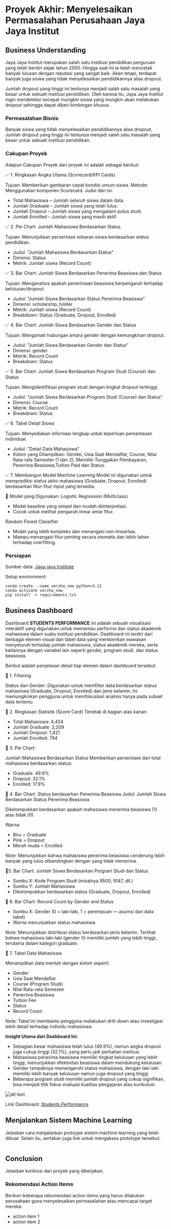 # Proyek Akhir: Menyelesaikan Permasalahan Perusahaan Jaya Jaya Institut

## Business Understanding
Jaya Jaya Institut merupakan salah satu institusi pendidikan perguruan yang telah berdiri sejak tahun 2000. Hingga saat ini ia telah mencetak banyak lulusan dengan reputasi yang sangat baik. Akan tetapi, terdapat banyak juga siswa yang tidak menyelesaikan pendidikannya alias dropout.

Jumlah dropout yang tinggi ini tentunya menjadi salah satu masalah yang besar untuk sebuah institusi pendidikan. Oleh karena itu, Jaya Jaya Institut ingin mendeteksi secepat mungkin siswa yang mungkin akan melakukan dropout sehingga dapat diberi bimbingan khusus.

### Permasalahan Bisnis
Banyak siswa yang tidak menyelesaikan pendidikannya alias dropout, Jumlah dropout yang tinggi ini tentunya menjadi salah satu masalah yang besar untuk sebuah institusi pendidikan.

### Cakupan Proyek
Adapun Cakupan Proyek dari proyek ini adalah sebagai berikut:

✅ 1. Ringkasan Angka Utama (Scorecard/KPI Cards)

Tujuan: Memberikan gambaran cepat kondisi umum siswa.
Metode: Menggunakan komponen Scorecard.
Judul dan Isi:
-  Total Mahasiswa – Jumlah seluruh siswa dalam data.
-  Jumlah Graduate – Jumlah siswa yang telah lulus.
-  Jumlah Dropout – Jumlah siswa yang mengalami putus studi.
-  Jumlah Enrolled – Jumlah siswa yang masih aktif.

✅ 2. Pie Chart: Jumlah Mahasiswa Berdasarkan Status

Tujuan: Menunjukkan persentase sebaran siswa berdasarkan status pendidikan.
- Judul: "Jumlah Mahasiswa Berdasarkan Status"
- Dimensi: Status
- Metrik: Jumlah siswa (Record Count)

✅ 3. Bar Chart: Jumlah Siswa Berdasarkan Penerima Beasiswa dan Status

Tujuan: Menganalisis apakah penerimaan beasiswa berpengaruh terhadap kelulusan/dropout.
- Judul: "Jumlah Siswa Berdasarkan Status Penerima Beasiswa"
- Dimensi: scholarship_holder
- Metrik: Jumlah siswa (Record Count)
- Breakdown: Status (Graduate, Dropout, Enrolled)

✅ 4. Bar Chart: Jumlah Siswa Berdasarkan Gender dan Status

Tujuan: Mengamati hubungan antara gender dengan kemungkinan dropout.
- Judul: "Jumlah Siswa Berdasarkan Gender dan Status"
- Dimensi: gender
- Metrik: Record Count
- Breakdown: Status

✅ 5. Bar Chart: Jumlah Siswa Berdasarkan Program Studi (Course) dan Status

Tujuan: Mengidentifikasi program studi dengan tingkat dropout tertinggi.
- Judul: "Jumlah Siswa Berdasarkan Program Studi (Course) dan Status"
- Dimensi: Course
- Metrik: Record Count
- Breakdown: Status

✅ 6. Tabel Detail Siswa

Tujuan: Menyediakan informasi lengkap untuk keperluan pemantauan individual.
- Judul: "Detail Data Mahasiswa"
- Kolom yang Ditampilkan:
Gender, Usia Saat Mendaftar, Course, Nilai Rata-rata Semester (1 dan 2), Memiliki Tunggakan Pembayaran, Penerima Beasiswa,Tuition Paid dan Status.

✅ 7. Membangun Model Machine Learning
Model ini digunakan untuk memprediksi status akhir mahasiswa (Graduate, Dropout, Enrolled) berdasarkan fitur-fitur input yang tersedia.

🔧 Model yang Digunakan:
Logistic Regression (Multiclass)
- Model baseline yang simpel dan mudah diinterpretasi.
- Cocok untuk melihat pengaruh linear antar fitur.

Random Forest Classifier
- Model yang lebih kompleks dan menangani non-linearitas.
- Mampu menangani fitur penting secara otomatis dan lebih tahan terhadap overfitting.



### Persiapan

Sumber data: [Jaya-jaya Institute](https://github.com/dicodingacademy/dicoding_dataset/blob/main/students_performance/data.csv)

Setup environment:
```
conda create --name verzha_new python=3.12
conda activate verzha_new
pip install -r requirements.txt
```

## Business Dashboard
Dashboard **STUDENTS PERFORMANCE** ini adalah sebuah visualisasi interaktif yang digunakan untuk memantau performa dan status akademik mahasiswa dalam suatu institusi pendidikan. Dashboard ini terdiri dari berbagai elemen visual dan tabel data yang memberikan wawasan menyeluruh terhadap jumlah mahasiswa, status akademik mereka, serta kaitannya dengan variabel lain seperti gender, program studi, dan status beasiswa.

Berikut adalah penjelasan detail tiap elemen dalam dashboard tersebut:

🔹 1. Filtering

Status dan Gender: Digunakan untuk memfilter data berdasarkan status mahasiswa (Graduate, Dropout, Enrolled) dan jenis kelamin. Ini memungkinkan pengguna untuk memfokuskan analisis hanya pada subset data tertentu.

🔹 2. Ringkasan Statistik (Score Card)
Terletak di bagian atas kanan:
- Total Mahasiswa: 4,424
- Jumlah Graduate: 2,209
- Jumlah Dropout: 1,421
- Jumlah Enrolled: 794

🔹 3. Pie Chart: 

Jumlah Mahasiswa Berdasarkan Status
Memberikan persentase dari total mahasiswa berdasarkan status:
- Graduate: 49.9%
- Dropout: 32.1%
- Enrolled: 17.9%

🔹 4. Bar Chart: Status berdasarkan Penerima Beasiswa
Judul: Jumlah Siswa Berdasarkan Status Penerima Beasiswa

Dikelompokkan berdasarkan apakah mahasiswa menerima beasiswa (1) atau tidak (0).

Warna:

- Biru = Graduate
- Pink = Dropout
- Merah muda = Enrolled

Note: Menunjukkan bahwa mahasiswa penerima beasiswa cenderung lebih banyak yang lulus dibandingkan dengan yang tidak menerima.

🔹5. Bar Chart: Jumlah Siswa Berdasarkan Program Studi dan Status
- Sumbu X: Kode Program Studi (misalnya 9500, 9147, dll.)
- Sumbu Y: Jumlah Mahasiswa
- Dikelompokkan berdasarkan status (Graduate, Dropout, Enrolled)

🔹 6. Bar Chart: Record Count by Gender and Status
- Sumbu X: Gender (0 = laki-laki, 1 = perempuan — asumsi dari data tabel)
- Warna menunjukkan status mahasiswa

Note: Menunjukkan distribusi status berdasarkan jenis kelamin. Terlihat bahwa mahasiswa laki-laki (gender 0) memiliki jumlah yang lebih tinggi, terutama dalam kategori graduate.


🔹 7. Tabel Data Mahasiswa

Menampilkan data mentah dengan kolom seperti:
- Gender
- Usia Saat Mendaftar
- Course (Program Studi)
- Nilai Rata-rata Semester
- Penerima Beasiswa
- Tuition Fee
- Status
- Record Count

Note: Tabel ini membantu pengguna melakukan drill-down atau investigasi lebih detail terhadap individu mahasiswa.


**Insight Utama dari Dashboard Ini:**
- Sebagian besar mahasiswa telah lulus (49.9%), namun angka dropout juga cukup tinggi (32.1%), yang perlu jadi perhatian institusi.
- Mahasiswa penerima beasiswa memiliki tingkat kelulusan yang lebih tinggi, menunjukkan efektivitas beasiswa dalam mendukung kelulusan.
- Gender tampaknya memengaruhi status mahasiswa, dengan laki-laki memiliki lebih banyak kelulusan namun juga dropout yang tinggi.
- Beberapa program studi memiliki jumlah dropout yang cukup signifikan, bisa menjadi titik fokus evaluasi kualitas pengajaran atau kurikulum.

![alt text](verzhamahardika-dashboard.png>)

Link Dashboard: [Students Performance](https://lookerstudio.google.com/reporting/33502c4b-3f10-4669-90fa-0be5acf98d0d)


## Menjalankan Sistem Machine Learning
Jelaskan cara menjalankan protoype sistem machine learning yang telah dibuat. Selain itu, sertakan juga link untuk mengakses prototype tersebut.

```

```

## Conclusion
Jelaskan konklusi dari proyek yang dikerjakan.

### Rekomendasi Action Items
Berikan beberapa rekomendasi action items yang harus dilakukan perusahaan guna menyelesaikan permasalahan atau mencapai target mereka.
- action item 1
- action item 2
